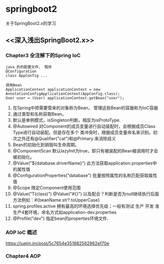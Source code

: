 # springboot2
关于SpringBoot2.x的学习

## <<深入浅出SpringBoot2.x>>

### Chapter3 全注解下的Spring IoC
```
java 的的配置文件， 程序
@Configuration  
class AppConfig ...

调用Bean
ApplicationContext applicationContext = new AnnotationConfigApplicationContext(AppConfig.class);
User user = (User) applicationContext.getBean("user");

```
1. 在Spring中把需要管来的对象称为Bean， 管理这些Bean的容器称为IoC容器
2. 通过类型和名称获取Bean。
3. 默认是单例模式，isSingleton判断。相反为isProtoType.
4. @Autowired 对Component的成员变量进行自动装配时，会根据成员Class Type进行自动装配。但是存在多个
类冲突时，根据成员变量命名来识别。初次之外还有@Qualifier("cat")和@Primary 来消除歧义
5. Bean的初始化到销毁叫生命周期。
6. @ComponentScan 默认lazyInit为true，即只有被装配的Bean被调用时才会被初始化。
7. @Value("${database.driverName}") 此方法获取application.properties中的属性值
8. @ConfigurationProperties("database") 批量按照属性的名称匹配获取属性值
9. @Scope 限定Component使用范围
10. @Value("T(class)") @Value("#{}") 以及配合？判断是否为null继续执行后面方法例如：#{beanName.str?.toUpperCase}
11. spring.profiles.active 拥有最高的环境选择优先级；一般有测试 生产 开发 准生产4套环境，命名方式如application-dev.properties
11. @Profile("dev") 指定bean的properties环境文件.

### AOP IoC 概述
https://juejin.im/post/5c7654e351882562962ef70e

### Chapter4 AOP
